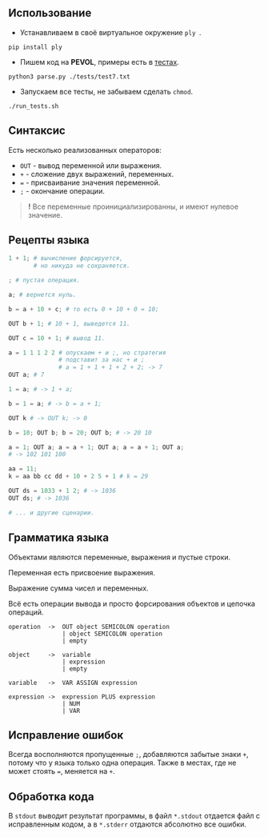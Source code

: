 ## Использование

- Устанавливаем в своё виртуальное окружение `ply `.
```shell
pip install ply
```

- Пишем код на **PEVOL**, примеры есть 
в [тестах](./tests).
```shell
python3 parse.py ./tests/test7.txt
```

- Запускаем все тесты, не забываем сделать `chmod`.
```shell
./run_tests.sh
```

## Синтаксис
Есть несколько реализованных операторов:
- `OUT` - вывод переменной или выражения. 
- `+` - сложение двух выражений, переменных.
- `=` - присваивание значения переменной.
- `;` - окончание операции.

> **!** Все переменные проинициализированны, и имеют нулевое значение.

## Рецепты языка
```python
1 + 1; # вычисление форсируется, 
       # но никуда не сохраняется.

; # пустая операция.

a; # вернется нуль.

b = a + 10 + c; # то есть 0 + 10 + 0 = 10;

OUT b + 1; # 10 + 1, выведется 11.

OUT c = 10 + 1; # вывод 11.

a = 1 1 1 2 2 # опускаем + и ;, но стратегия
              # подставит за нас + и ;
              # a = 1 + 1 + 1 + 2 + 2; -> 7
OUT a; # 7

1 = a; # -> 1 + a;

b = 1 = a; # -> b = a + 1;

OUT k # -> OUT k; -> 0

b = 10; OUT b; b = 20; OUT b; # -> 20 10

a = 1; OUT a; a = a + 1; OUT a; a = a + 1; OUT a;
# -> 102 101 100

aa = 11;
k = aa bb cc dd + 10 + 2 5 + 1 # k = 29

OUT ds = 1033 + 1 2; # -> 1036
OUT ds; # -> 1036

# ... и другие сценарии.
```

## Грамматика языка

Объектами являются переменные, выражения и пустые строки.

Переменная есть присвоение выражения.

Выражение сумма чисел и переменных.

Всё есть операции вывода и просто форсирования объектов и цепочка операций.

```plain
operation  ->  OUT object SEMICOLON operation
               | object SEMICOLON operation
               | empty

object     ->  variable
               | expression
               | empty

variable   ->  VAR ASSIGN expression  

expression ->  expression PLUS expression
               | NUM
               | VAR
```

## Исправление ошибок

Всегда восполняются пропущенные `;`, добавляются 
забытые знаки `+`, потому что у языка только
одна операция. Также в местах, где не может
стоять `=`, меняется на `+`.


## Обработка кода

В `stdout` выводит результат программы, в файл
`*.stdout` отдается файл с исправленным кодом,
а в `*.stderr` отдаются абсолютно все ошибки.
